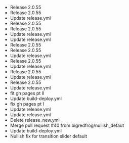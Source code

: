 + Release 2.0.55
+ Release 2.0.55
+ Update release.yml
+ Release 2.0.55
+ Release 2.0.55
+ Update release.yml
+ Update release.yml
+ Release 2.0.55
+ Release 2.0.55
+ Update release.yml
+ Release 2.0.55
+ Update release.yml
+ Release 2.0.55
+ Update release.yml
+ Release 2.0.55
+ Update release.yml
+ fit gh pages pt II
+ Update build-deploy.yml
+ fix gh pages pt I
+ Update release.yml
+ Update release.yml
+ Delete release_new.yml
+ Merge pull request #40 from bigredfrog/nullish_defaut
+ Update build-deploy.yml
+ Nullish fix for transition slider default